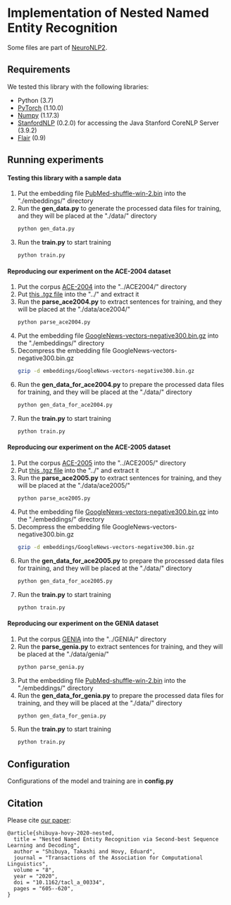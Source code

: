 # Implementation of Nested Named Entity Recognition

Some files are part of [NeuroNLP2](https://github.com/XuezheMax/NeuroNLP2).

## Requirements

We tested this library with the following libraries:

* Python (3.7)
* [PyTorch](https://github.com/pytorch/pytorch) (1.10.0)
* [Numpy](https://github.com/numpy/numpy) (1.17.3)
* [StanfordNLP](https://github.com/stanfordnlp/stanfordnlp) (0.2.0) for accessing the Java Stanford CoreNLP Server (3.9.2)
* [Flair](https://github.com/zalandoresearch/flair) (0.9)

## Running experiments

#### Testing this library with a sample data

1. Put the embedding file [PubMed-shuffle-win-2.bin](https://github.com/cambridgeltl/BioNLP-2016) into the "./embeddings/" directory
2. Run the **gen_data.py** to generate the processed data files for training, and they will be placed at the "./data/" directory
   ```bash
   python gen_data.py
   ```
3. Run the **train.py** to start training
   ```bash
   python train.py
   ```

#### Reproducing our experiment on the ACE-2004 dataset

1. Put the corpus [ACE-2004](https://catalog.ldc.upenn.edu/LDC2005T09) into the "../ACE2004/" directory
2. Put [this .tgz file](http://www.statnlp.org/research/ie/code/statnlp-mentionextraction.v0.2.tgz) into the "../" and extract it
3. Run the **parse_ace2004.py** to extract sentences for training, and they will be placed at the "./data/ace2004/"
   ```bash
   python parse_ace2004.py
   ```
4. Put the embedding file [GoogleNews-vectors-negative300.bin.gz](https://code.google.com/archive/p/word2vec/) into the "./embeddings/" directory
5. Decompress the embedding file GoogleNews-vectors-negative300.bin.gz
   ```bash
   gzip -d embeddings/GoogleNews-vectors-negative300.bin.gz
   ```
6. Run the **gen_data_for_ace2004.py** to prepare the processed data files for training, and they will be placed at the "./data/" directory
   ```bash
   python gen_data_for_ace2004.py
   ```
7. Run the **train.py** to start training
   ```bash
   python train.py
   ```

#### Reproducing our experiment on the ACE-2005 dataset

1. Put the corpus [ACE-2005](https://catalog.ldc.upenn.edu/LDC2006T06) into the "../ACE2005/" directory
2. Put [this .tgz file](http://www.statnlp.org/research/ie/code/statnlp-mentionextraction.v0.2.tgz) into the "../" and extract it
3. Run the **parse_ace2005.py** to extract sentences for training, and they will be placed at the "./data/ace2005/"
   ```bash
   python parse_ace2005.py
   ```
4. Put the embedding file [GoogleNews-vectors-negative300.bin.gz](https://code.google.com/archive/p/word2vec/) into the "./embeddings/" directory
5. Decompress the embedding file GoogleNews-vectors-negative300.bin.gz
   ```bash
   gzip -d embeddings/GoogleNews-vectors-negative300.bin.gz
   ```
6. Run the **gen_data_for_ace2005.py** to prepare the processed data files for training, and they will be placed at the "./data/" directory
   ```bash
   python gen_data_for_ace2005.py
   ```
7. Run the **train.py** to start training
   ```bash
   python train.py
   ```

#### Reproducing our experiment on the GENIA dataset

1. Put the corpus [GENIA](http://www.geniaproject.org/genia-corpus/pos-annotation) into the "../GENIA/" directory
2. Run the **parse_genia.py** to extract sentences for training, and they will be placed at the "./data/genia/"
   ```bash
   python parse_genia.py
   ```
3. Put the embedding file [PubMed-shuffle-win-2.bin](https://github.com/cambridgeltl/BioNLP-2016) into the "./embeddings/" directory
4. Run the **gen_data_for_genia.py** to prepare the processed data files for training, and they will be placed at the "./data/" directory
   ```bash
   python gen_data_for_genia.py
   ```
5. Run the **train.py** to start training
   ```bash
   python train.py
   ```

## Configuration

Configurations of the model and training are in **config.py**

## Citation

Please cite [our paper](https://www.mitpressjournals.org/doi/full/10.1162/tacl_a_00334):

```
@article{shibuya-hovy-2020-nested,
  title = "Nested Named Entity Recognition via Second-best Sequence Learning and Decoding",
  author = "Shibuya, Takashi and Hovy, Eduard",
  journal = "Transactions of the Association for Computational Linguistics",
  volume = "8",
  year = "2020",
  doi = "10.1162/tacl_a_00334",
  pages = "605--620",
}
```

